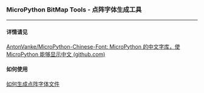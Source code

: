 ### MicroPython BitMap Tools - 点阵字体生成工具

---

#### 详情请见

[AntonVanke/MicroPython-Chinese-Font: MicroPython 的中文字库，使 MicroPython 能够显示中文 (github.com)](https://github.com/AntonVanke/MicroPython-Chinese-Font)

#### 如何使用

[如何生成点阵字体文件](./doc/如何生成点阵字体文件.md)